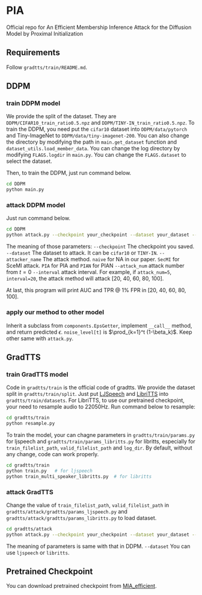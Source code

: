 # PIA
Official repo for An Efficient Membership Inference Attack for the Diffusion Model by Proximal Initialization


## Requirements

Follow `gradtts/train/README.md`.

## DDPM
### train DDPM model

We provide the split of the dataset. They are `DDPM/CIFAR10_train_ratio0.5.npz` and `DDPM/TINY-IN_train_ratio0.5.npz`. To train the DDPM, you need put the `cifar10` dataset into `DDPM/data/pytorch` and Tiny-ImageNet to `DDPM/data/tiny-imagenet-200`. You can also change the directory by modifying the path in `main.get_dataset` function and `dataset_utils.load_member_data`.  You can change the log directory by modifying `FLAGS.logdir` in `main.py`. You can change the `FLAGS.dataset` to select the dataset.

Then, to train the DDPM, just run command below.
```bash
cd DDPM
python main.py
```

### attack DDPM model
Just run command below.
```bash
cd DDPM
python attack.py --checkpoint your_checkpoint --dataset your_dataset --attacker_name attacker_name --attack_num attack_num --interval interval
```

The meaning of those parameters:
`--checkpoint` The checkpoint you saved.
`--dataset` The dataset to attack. It can be `cifar10` or `TINY-IN`.
`--attacker_name` The attack method. `naive` for NA in our paper. `SecMI` for SceMI attack. `PIA` for PIA and `PIAN` for PIAN
`--attack_num` attack number from $t=0$
`--interval` attack interval. For example, if `attack_num=5`, `interval=20`,  the attack method will attack \[20, 40, 60, 80, 100\]. 

At last, this program will print AUC and TPR @ 1% FPR in \[20, 40, 60, 80, 100\].

### apply our method to other model

Inherit a subclass from `components.EpsGetter`, implement `__call__` method, and return predicted $\epsilon$. `noise_level[t]` is $\prod_{k=1}^t (1-\beta_k)$. Keep other same with `attack.py`.

## GradTTS
### train GradTTS model
Code in `gradtts/train` is the official code of gradtts. We provide the dataset split in `gradtts/train/split`.  Just put [LJSpeech](https://keithito.com/LJ-Speech-Dataset/) and [LibriTTS](https://www.openslr.org/60/) into `gradtts/train/datasets`. For LibriTTS, to use our pretrained checkpoint, your need to resample audio to 22050Hz. Run command below to resample:

```bash
cd gradtts/train
python resample.py
```

To train the model, your can chagne parameters in `gradtts/train/params.py` for ljspeech and `gradtts/train/params_libritts.py` for libritts, especially for `train_filelist_path`, `valid_filelist_path` and `log_dir`. By default, without any change, code can work properly.

```bash
cd gradtts/train
python train.py   # for ljspeech
python train_multi_speaker_libritts.py  # for libritts
```

### attack GradTTS

Change the value of `train_filelist_path`, `valid_filelist_path`  in `gradtts/attack/gradtts/params_ljspeech.py` and `gradtts/attack/gradtts/params_libritts.py` to load dataset.

```bash
cd gradtts/attack
python attack.py --checkpoint your_checkpoint --dataset your_dataset --attacker_name attacker_name --attack_num attack_num --interval interval
```

The meaning of parameters is same with that in DDPM.
`--dataset` You can use `ljspeech` or `libritts`.


## Pretrained Checkpoint
You can download pretrained checkpoint from [MIA_efficient](https://1drv.ms/f/s!Aqkz6X6nVZGDiY4TMwyHSP2Ij-rinA?e=BldxvP).